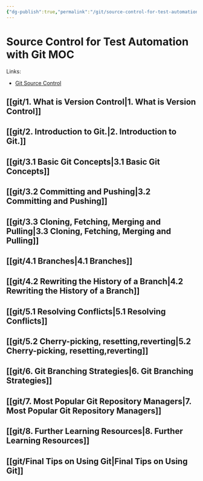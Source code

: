 ```yaml
---
{"dg-publish":true,"permalink":"/git/source-control-for-test-automation-with-git-moc/","tags":["git"]}
---
```



# Source Control for Test Automation with Git MOC

Links:

- [Git Source Control](https://testautomationu.applitools.com/git-tutorial/)

## [[git/1. What is Version Control\|1. What is Version Control]]

## [[git/2. Introduction to Git.\|2. Introduction to Git.]]

## [[git/3.1 Basic Git Concepts\|3.1 Basic Git Concepts]]

## [[git/3.2 Committing and Pushing\|3.2 Committing and Pushing]]

## [[git/3.3 Cloning, Fetching, Merging and Pulling\|3.3 Cloning, Fetching, Merging and Pulling]]

## [[git/4.1 Branches\|4.1 Branches]]

## [[git/4.2 Rewriting the History of a Branch\|4.2 Rewriting the History of a Branch]]

## [[git/5.1 Resolving Conflicts\|5.1 Resolving Conflicts]]

## [[git/5.2 Cherry-picking, resetting,reverting\|5.2 Cherry-picking, resetting,reverting]]

## [[git/6. Git Branching Strategies\|6. Git Branching Strategies]]

## [[git/7. Most Popular Git Repository Managers\|7. Most Popular Git Repository Managers]]

## [[git/8. Further Learning Resources\|8. Further Learning Resources]]

## [[git/Final Tips on Using Git\|Final Tips on Using Git]]

